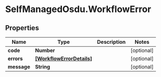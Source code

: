 # SelfManagedOsdu.WorkflowError

## Properties
Name | Type | Description | Notes
------------ | ------------- | ------------- | -------------
**code** | **Number** |  | [optional] 
**errors** | [**[WorkflowErrorDetails]**](WorkflowErrorDetails.md) |  | [optional] 
**message** | **String** |  | [optional] 


